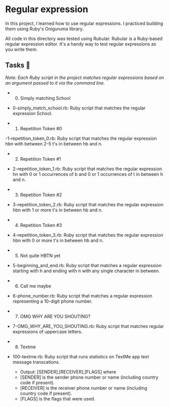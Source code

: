 # Regular expression
In this project, I learned how to use regular expressions. I practiced building them using Ruby's Oniguruma library.

All code in this directory was tested using Rubular. Rubular is a Ruby-based regular expression editor. It's a handy way to test regular expressions as you write them.

## Tasks 📃
*Note: Each Ruby script in the project matches regular expressions based on an argument passed to it via the command line.*

- 0. Simply matching School

- 0-simply_match_school.rb: Ruby script that matches the regular expression School.
- 1. Repetition Token #0

-1-repetition_token_0.rb: Ruby script that matches the regular expression hbn with between 2-5 t's in between hb and n.
- 2. Repetition Token #1

- 2-repetition_token_1.rb: Ruby script that matches the regular expression hn with 0 or 1 occurrences of b and 0 or 1 occurrences of t in between h and n.
- 3. Repetition Token #2

- 3-repetition_token_2.rb: Ruby script that matches the regular expression hbn with 1 or more t's in between hb and n.
- 4. Repetition Token #3

- 4-repetition_token_3.rb: Ruby script that matches the regular expression hbn with 0 or more t's in between hb and n.
- 5. Not quite HBTN yet

- 5-beginning_and_end.rb: Ruby script that matches a regular expression starting with h and ending with n with any single character in between.
- 6. Call me maybe

- 6-phone_number.rb: Ruby script that matches a regular expression representing a 10-digit phone number.
- 7. OMG WHY ARE YOU SHOUTING?

- 7-OMG_WHY_ARE_YOU_SHOUTING.rb: Ruby script that matches regular expressions of uppercase letters.
- 8. Textme

- 100-textme.rb: Ruby script that runs statistics on TextMe app text message transcations.
  - Output: [SENDER],[RECEIVER],[FLAGS] where
  - [SENDER] is the sender phone number or name (including country code if present).
  - [RECEIVER] is the receiver phone number or name (including country code if present).
  - [FLAGS] is the flags that were used.
